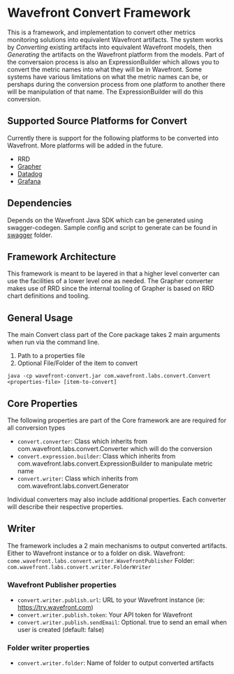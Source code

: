 # Wavefront Convert Framework

This is a framework, and implementation to convert other metrics monitoring solutions into equivalent Wavefront artifacts. The system works by _Converting_ existing artifacts into equivalent Wavefront models, then _Generating_ the artifacts on the Wavefront platform from the models. Part of the conversaion process is also an ExpressionBuilder which allows you to convert the metric names into what they will be in Wavefront. Some systems have various limitations on what the metric names can be, or pershaps during the conversion process from one platform to another there will be manipulation of that name.  The ExpressionBuilder will do this conversion.


## Supported Source Platforms for Convert
Currently there is support for the following platforms to be converted into Wavefront.  More platforms will be added in the future.
- RRD
- [Grapher](docs/grapher.md)
- [Datadog](docs/datadog.md)
- [Grafana](docs/grafana.md)


## Dependencies
Depends on the Wavefront Java SDK which can be generated using swagger-codegen. Sample config and script to generate can be found in [swagger](./swagger) folder.


## Framework Architecture
This framework is meant to be layered in that a higher level converter can use the facilities of a lower level one as needed. The Grapher converter makes use of RRD since the internal tooling of Grapher is based on RRD chart definitions and tooling. 


## General Usage
The main Convert class part of the Core package takes 2 main arguments when run via the command line.
1) Path to a properties file
2) Optional File/Folder of the item to convert

`java -cp wavefront-convert.jar com.wavefront.labs.convert.Convert <properties-file> [item-to-convert]`


## Core Properties
The following properties are part of the Core framework are are required for all conversion types
- `convert.converter`: Class which inherits from com.wavefront.labs.convert.Converter which will do the conversion
- `convert.expression.builder`: Class which inherits from com.wavefront.labs.convert.ExpressionBuilder to manipulate metric name
- `convert.writer`: Class which inherits from com.wavefront.labs.convert.Generator

Individual converters may also include additional properties.  Each converter will describe their respective properties.

## Writer
The framework includes a 2 main mechanisms to output converted artifacts. Either to Wavefront instance or to a folder on disk.
Wavefront: `come.wavefront.labs.convert.writer.WavefrontPublisher`
Folder: `com.wavefront.labs.convert.writer.FolderWriter`

### Wavefront Publisher properties
- `convert.writer.publish.url`: URL to your Wavefront instance (ie: https://try.wavefront.com)
- `convert.writer.publish.token`: Your API token for Wavefront
- `convert.writer.publish.sendEmail`: Optional. true to send an email when user is created (default: false)

### Folder writer properties 
- `convert.writer.folder`: Name of folder to output converted artifacts   


